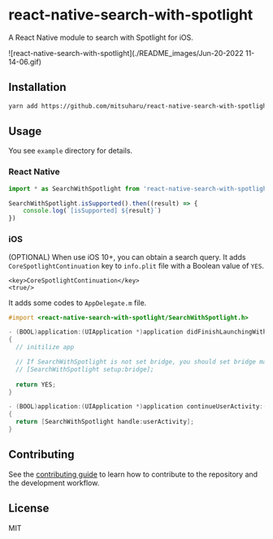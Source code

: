 # react-native-search-with-spotlight

A React Native module to search with Spotlight for iOS.

![react-native-search-with-spotlight](./README_images/Jun-20-2022 11-14-06.gif) 

## Installation

```sh
yarn add https://github.com/mitsuharu/react-native-search-with-spotlight.git
```

<!--
```sh
yarn add react-native-search-with-spotlight
# or
npm install --save react-native-search-with-spotlight
```
-->

## Usage

You see `example` directory for details.

### React Native


```typescript
import * as SearchWithSpotlight from 'react-native-search-with-spotlight'

SearchWithSpotlight.isSupported().then((result) => {
	console.log(`[isSupported] ${result}`)
})
```

### iOS

(OPTIONAL) When use iOS 10+, you can obtain a search query. It adds `CoreSpotlightContinuation` key to `info.plit` file with a Boolean value of `YES`.

```
<key>CoreSpotlightContinuation</key>
<true/>
```


It adds some codes to `AppDelegate.m` file.

```Objective-C
#import <react-native-search-with-spotlight/SearchWithSpotlight.h>

- (BOOL)application:(UIApplication *)application didFinishLaunchingWithOptions:(NSDictionary *)launchOptions
{
  // initilize app

  // If SearchWithSpotlight is not set bridge, you should set bridge manually
  // [SearchWithSpotlight setup:bridge];
  
  return YES;
}

- (BOOL)application:(UIApplication *)application continueUserActivity:(NSUserActivity *)userActivity restorationHandler:(void (^)(NSArray<id<UIUserActivityRestoring>> * _Nullable))restorationHandler
{
  return [SearchWithSpotlight handle:userActivity];
}
```


## Contributing

See the [contributing guide](CONTRIBUTING.md) to learn how to contribute to the repository and the development workflow.

## License

MIT
